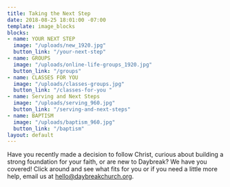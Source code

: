 ```yaml
---
title: Taking the Next Step
date: 2018-08-25 18:01:00 -07:00
template: image_blocks
blocks:
- name: YOUR NEXT STEP
  image: "/uploads/new_1920.jpg"
  button_link: "/your-next-step"
- name: GROUPS
  image: "/uploads/online-life-groups_1920.jpg"
  button_link: "/groups"
- name: CLASSES FOR YOU
  image: "/uploads/classes-groups.jpg"
  button_link: "/classes-for-you "
- name: Serving and Next Steps
  image: "/uploads/serving_960.jpg"
  button_link: "/serving-and-next-steps"
- name: BAPTISM
  image: "/uploads/baptism_960.jpg"
  button_link: "/baptism"
layout: default
---
```


Have you recently made a decision to follow Christ, curious about building a strong foundation for your faith, or are new to Daybreak? We have you covered! Click around and see what fits for you or if you need a little more help, email us at [hello@daybreakchurch.org](mailto:hello@daybreakchurch.org).    
